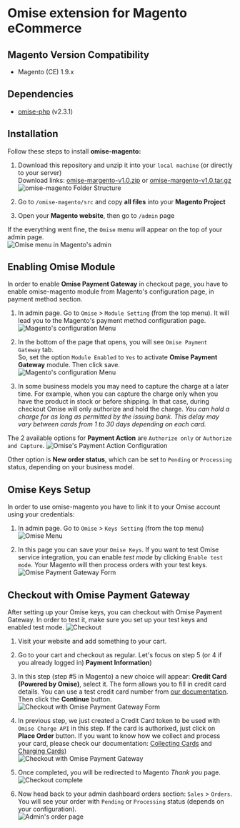 # Omise extension for Magento eCommerce

## Magento Version Compatibility
- Magento (CE) 1.9.x

## Dependencies
- [omise-php](https://github.com/omise/omise-php) (v2.3.1)

## Installation
Follow these steps to install **omise-magento:**  

1. Download this repository and unzip it into your `local machine` (or directly to your server)  
  Download links: [omise-margento-v1.0.zip](https://github.com/omise/omise-magento/archive/master.zip) or [omise-margento-v1.0.tar.gz](https://github.com/omise/omise-magento/archive/master.tar.gz)
  ![omise-magento Folder Structure](https://cdn.omise.co/assets/omise-magento/installation-01.png)  

2. Go to `/omise-magento/src` and copy **all files** into your **Magento Project**  

3. Open your **Magento website**, then go to `/admin` page  

If the everything went fine, the `Omise` menu will appear on the top of your admin page.  
  ![Omise menu in Magento's admin](https://cdn.omise.co/assets/omise-magento/installation-02.png)  

## Enabling Omise Module
In order to enable **Omise Payment Gateway** in checkout page, you have to enable omise-magento module from Magento's configuration page, in payment method section.  

1. In admin page. Go to `Omise` > `Module Setting` (from the top menu). It will lead you to the Magento's payment method configuration page.  
  ![Magento's configuration Menu](https://cdn.omise.co/assets/omise-magento/module-enable-01.png)  

2. In the bottom of the page that opens, you will see `Omise Payment Gateway` tab.  
  So, set the option `Module Enabled` to `Yes` to activate **Omise Payment Gateway** module. Then click save.  
  ![Magento's configuration Menu](https://cdn.omise.co/assets/omise-magento/module-enable-02.png)  

3. In some business models you may need to capture the charge at a later time. For example, when you can capture the charge only when you have the product in stock or before shipping. In that case, during checkout Omise will only authorize and hold the charge.  *You can hold a charge for as long as permitted by the issuing bank. This delay may vary between cards from 1 to 30 days depending on each card.*

The 2 available options for **Payment Action** are `Authorize only` or `Authorize and Capture`. 
  ![Omise's Payment Action Configuration](https://cdn.omise.co/assets/omise-magento/module-enable-03.png)  

Other option is **New order status**, which can be set to `Pending` or `Processing` status, depending on your business model.


## Omise Keys Setup
In order to use omise-magento you have to link it to your Omise account using your credentials:

1. In admin page. Go to `Omise` > `Keys Setting` (from the top menu)  
  ![Omise Menu](https://cdn.omise.co/assets/omise-magento/omise-keys-setup-01.png)

2. In this page you can save your `Omise Keys`. If you want to test Omise service integration, you can enable *test mode* by clicking `Enable test mode`. Your Magento will then process orders with your test keys.  
  ![Omise Payment Gateway Form](https://cdn.omise.co/assets/omise-magento/omise-keys-setup-02.png)

## Checkout with Omise Payment Gateway
After setting up your Omise keys, you can checkout with Omise Payment Gateway. In order to test it, make sure you set up your test keys and enabled test mode.
  ![Checkout](https://cdn.omise.co/assets/omise-magento/checkout-with-omise-01.png)

1. Visit your website and add something to your cart.

2. Go to your cart and checkout as regular. Let's focus on step 5 (or 4 if you already logged in) **Payment Information**)

3. In this step (step #5 in Magento) a new choice will appear: **Credit Card (Powered by Omise)**, select it. The form allows you to fill in credit card details. You can use a test credit card number from [our documentation](https://docs.omise.co/api/tests/).  
Then click the **Continue** button.  
![Checkout with Omise Payment Gateway Form](https://cdn.omise.co/assets/omise-magento/checkout-with-omise-02.png)

4. In previous step, we just created a Credit Card token to be used with `Omise Charge API` in this step. If the card is authorixed, just click on **Place Order** button. If you want to know how we collect and process your card, please check our documentation: [Collecting Cards](https://docs.omise.co/collecting-card-information/) and [Charging Cards](https://docs.omise.co/charging-cards/))  
  ![Checkout with Omise Payment Gateway](https://cdn.omise.co/assets/omise-magento/checkout-with-omise-03.png)  

5. Once completed, you will be redirected to Magento *Thank you* page.  
  ![Checkout complete](https://cdn.omise.co/assets/omise-magento/checkout-with-omise-04.png)  

6. Now head back to your admin dashboard orders section: `Sales` > `Orders`. You will see your order with `Pending` or `Processing` status (depends on your configuration).  
  ![Admin's order page](https://cdn.omise.co/assets/omise-magento/checkout-with-omise-05.png)  
